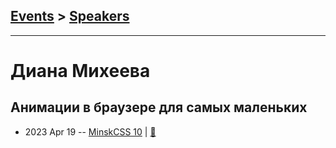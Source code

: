 ## [Events](../README.md) > [Speakers](../speakers.md)
---

# Диана Михеева

## Анимации в браузере для самых маленьких
- 2023 Apr 19 -- [MinskCSS 10](https://youtu.be/b9SJguCsxzY)  | [:notebook:](https://drive.google.com/file/d/1Q0u1gHondDzAexEa1CevK0daQR2kdT5-/view)  
